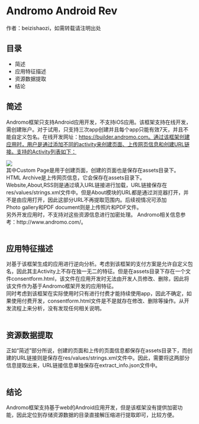 # Andromo Android Rev
作者：beizishaozi，如需转载请注明出处
## 目录
+ 简述
+ 应用特征描述
+ 资源数据提取
+ 结论

## 简述
Andromo框架只支持Android应用开发，不支持iOS应用。该框架支持在线开发，需创建账户。对于试用，只支持三次app创建并且每个app只能有效7天，并且不能自定义包名。在线开发网址：https://builder.andromo.com。通过该框架创建应用时，用户是通过添加不同的activity来创建页面、上传网页信息和创建URL链接。支持的Activity列表如下：
<div align=left><img src="./image/Andromo/Andromo_activities.png"/></div>
其中Custom Page是用于创建页面，创建的页面也是保存在assets目录下。<br>
HTML Archive是上传网页信息，它会保存在assets目录下。<br>
Website,About,RSS则是通过填入URL链接进行加载，URL链接保存在res/values/strings.xml文件中。但是About模块的URL都是通过浏览器打开，并不是由应用打开，因此这部分URL不再提取范围内。后续视情况可添加<br>
Photo gallery和PDF document则是上传照片和PDF文件。<br>
另外开发应用时，不支持对这些资源信息进行加密处理。
Andromo相关信息参考：http://www.andromo.com/。
<br><br>

## 应用特征描述
对基于该框架生成的应用进行逆向分析。考虑到该框架的支付方案是允许自定义包名，因此其主Activity上不存在独一无二的特征。但是在assets目录下存在一个文件consentform.html，该文件在应用开发时无法由开发人员修改、删除，因此将该文件作为基于Andromo框架开发的应用特征。<br>
同时考虑到该框架在实际使用时只有进行付费才能持续使用app，因此不确定，如果使用付费开发，consentform.html文件是不是就存在修改、删除等操作。从开发流程上来分析，没有发现任何相关说明。<br><br>

## 资源数据提取
正如“简述”部分所说，创建的页面和上传的页面信息都保存在assets目录下，而创建的URL链接则是保存在res/values/strings.xml文件中。因此，需要将这两部分信息提取出来，URL链接信息单独保存在extract_info.json文件中。<br><br>

## 结论
Andromo框架支持基于web的Android应用开发，但是该框架没有提供加密功能，因此定位到存储资源数据的目录直接解压缩进行提取即可，比较方便。